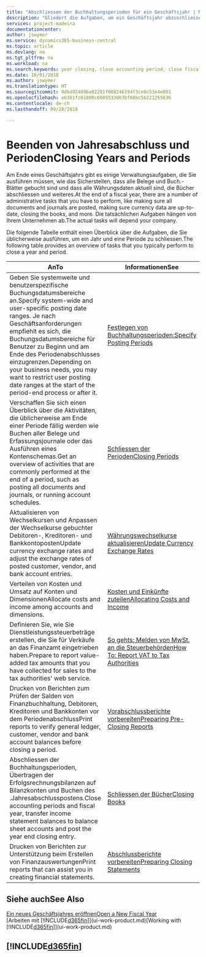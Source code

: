 ```yaml
---
title: "Abschliessen der Buchhaltungsperioden für ein Geschäftsjahr | Microsoft Docs"
description: "Gliedert die Aufgaben, um ein Geschäftsjahr abzuschliessen oder Buchhaltungsperiode, beispielsweise der Belege und die Buch.-Blätter sind vergewissernd gebucht überprüfend und Bankguthaben."
services: project-madeira
documentationcenter: 
author: jswymer
ms.service: dynamics365-business-central
ms.topic: article
ms.devlang: na
ms.tgt_pltfrm: na
ms.workload: na
ms.search.keywords: year closing, close accounting period, close fiscal year, bank account detailed trial balance
ms.date: 10/01/2018
ms.author: jswymer
ms.translationtype: HT
ms.sourcegitcommit: 9dbd92409ba02281f008246194f3ce0c53e4e001
ms.openlocfilehash: e6361fc61808c6009533d63bf68bc5b221255636
ms.contentlocale: de-ch
ms.lasthandoff: 09/28/2018

---
```

# <a name="closing-years-and-periods"></a><span data-ttu-id="ad0e7-103">Beenden von Jahresabschluss und Perioden</span><span class="sxs-lookup"><span data-stu-id="ad0e7-103">Closing Years and Periods</span></span>
<span data-ttu-id="ad0e7-104">Am Ende eines Geschäftsjahrs gibt es einige Verwaltungsaufgaben, die Sie ausführen müssen, wie das Sicherstellen, dass alle Belege und Buch.-Blätter gebucht sind und dass alle Währungsdaten aktuell sind, die Bücher abschliessen und weiteres.</span><span class="sxs-lookup"><span data-stu-id="ad0e7-104">At the end of a fiscal year, there are a number of administrative tasks that you have to perform, like making sure all documents and journals are posted, making sure currency data are up-to-date, closing the books, and more.</span></span> <span data-ttu-id="ad0e7-105">Die tatsächlichen Aufgaben hängen von Ihrem Unternehmen ab.</span><span class="sxs-lookup"><span data-stu-id="ad0e7-105">The actual tasks will depend your company.</span></span>

<span data-ttu-id="ad0e7-106">Die folgende Tabelle enthält einen Überblick über die Aufgaben, die Sie üblicherweise ausführen, um ein Jahr und eine Periode zu schliessen.</span><span class="sxs-lookup"><span data-stu-id="ad0e7-106">The following table provides an overview of tasks that you typically perform to close a year and period.</span></span>

| <span data-ttu-id="ad0e7-107">An</span><span class="sxs-lookup"><span data-stu-id="ad0e7-107">To</span></span> | <span data-ttu-id="ad0e7-108">Informationen</span><span class="sxs-lookup"><span data-stu-id="ad0e7-108">See</span></span> |
| --- | --- |
| <span data-ttu-id="ad0e7-109">Geben Sie systemweite und benutzerspezifische Buchungsdatumsbereiche an.</span><span class="sxs-lookup"><span data-stu-id="ad0e7-109">Specify system-wide and user-specific posting date ranges.</span></span> <span data-ttu-id="ad0e7-110">Je nach Geschäftsanforderungen empfiehlt es sich, die Buchungsdatumsbereiche für Benutzer zu Beginn und am Ende des Periodenabschlusses einzugrenzen.</span><span class="sxs-lookup"><span data-stu-id="ad0e7-110">Depending on your business needs, you may want to restrict user posting date ranges at the start of the period-end process or after it.</span></span> |[<span data-ttu-id="ad0e7-111">Festlegen von Buchhaltungsperioden:</span><span class="sxs-lookup"><span data-stu-id="ad0e7-111">Specify Posting Periods</span></span>](finance-how-specify-posting-periods.md) |
| <span data-ttu-id="ad0e7-112">Verschaffen Sie sich einen Überblick über die Aktivitäten, die üblicherweise am Ende einer Periode fällig werden wie Buchen aller Belege und Erfassungsjournale oder das Ausführen eines Kontenschemas.</span><span class="sxs-lookup"><span data-stu-id="ad0e7-112">Get an overview of activities that are commonly performed at the end of a period, such as posting all documents and journals, or running account schedules.</span></span> |[<span data-ttu-id="ad0e7-113">Schliessen der Perioden</span><span class="sxs-lookup"><span data-stu-id="ad0e7-113">Closing Periods</span></span>](year-how-complete-period-end-processes.md) |
| <span data-ttu-id="ad0e7-114">Aktualisieren von Wechselkursen und Anpassen der Wechselkurse gebuchter Debitoren-, Kreditoren- und Bankkontoposten</span><span class="sxs-lookup"><span data-stu-id="ad0e7-114">Update currency exchange rates and adjust the exchange rates of posted customer, vendor, and bank account entries.</span></span> |[<span data-ttu-id="ad0e7-115">Währungswechselkurse aktualisieren</span><span class="sxs-lookup"><span data-stu-id="ad0e7-115">Update Currency Exchange Rates</span></span>](finance-how-update-currencies.md) |
| <span data-ttu-id="ad0e7-116">Verteilen von Kosten und Umsatz auf Konten und Dimensionen</span><span class="sxs-lookup"><span data-stu-id="ad0e7-116">Allocate costs and income among accounts and dimensions.</span></span> |[<span data-ttu-id="ad0e7-117">Kosten und Einkünfte zuteilen</span><span class="sxs-lookup"><span data-stu-id="ad0e7-117">Allocating Costs and Income</span></span>](year-allocate-costs-income.md) |
| <span data-ttu-id="ad0e7-118">Definieren Sie, wie Sie Dienstleistungssteuerbeträge erstellen, die Sie für Verkäufe an das Finanzamt eingetrieben haben.</span><span class="sxs-lookup"><span data-stu-id="ad0e7-118">Prepare to report value-added tax amounts that you have collected for sales to the tax authorities' web service.</span></span> |[<span data-ttu-id="ad0e7-119">So gehts: Melden von MwSt. an die Steuerbehörden</span><span class="sxs-lookup"><span data-stu-id="ad0e7-119">How To: Report VAT to Tax Authorities</span></span>](finance-how-report-vat.md)|
| <span data-ttu-id="ad0e7-120">Drucken von Berichten zum Prüfen der Salden von Finanzbuchhaltung, Debitoren, Kreditoren und Bankkonten vor dem Periodenabschluss</span><span class="sxs-lookup"><span data-stu-id="ad0e7-120">Print reports to verify general ledger, customer, vendor and bank account balances before closing a period.</span></span> |[<span data-ttu-id="ad0e7-121">Vorabschlussberichte vorbereiten</span><span class="sxs-lookup"><span data-stu-id="ad0e7-121">Preparing Pre-Closing Reports</span></span>](year-prepare-preclose-reports.md) |
| <span data-ttu-id="ad0e7-122">Abschliessen der Buchhaltungsperioden, Übertragen der Erfolgsrechnungsbilanzen auf Bilanzkonten und Buchen des .Jahresabschlusspostens.</span><span class="sxs-lookup"><span data-stu-id="ad0e7-122">Close accounting periods and fiscal year, transfer income statement balances to balance sheet accounts and post the year end closing entry.</span></span> |[<span data-ttu-id="ad0e7-123">Schliessen der Bücher</span><span class="sxs-lookup"><span data-stu-id="ad0e7-123">Closing Books</span></span>](year-close-books.md) |
| <span data-ttu-id="ad0e7-124">Drucken von Berichten zur Unterstützung beim Erstellen von Finanzauswertungen</span><span class="sxs-lookup"><span data-stu-id="ad0e7-124">Print reports that can assist you in creating financial statements.</span></span> |[<span data-ttu-id="ad0e7-125">Abschlussberichte vorbereiten</span><span class="sxs-lookup"><span data-stu-id="ad0e7-125">Preparing Closing Statements</span></span>](year-prepare-close-statement.md) |

## <a name="see-also"></a><span data-ttu-id="ad0e7-126">Siehe auch</span><span class="sxs-lookup"><span data-stu-id="ad0e7-126">See Also</span></span>
[<span data-ttu-id="ad0e7-127">Ein neues Geschäftsjahres eröffnen</span><span class="sxs-lookup"><span data-stu-id="ad0e7-127">Open a New Fiscal Year</span></span>](finance-how-open-new-fiscal-year.md)  
<span data-ttu-id="ad0e7-128">[Arbeiten mit [!INCLUDE[d365fin](includes/d365fin_md.md)]](ui-work-product.md)</span><span class="sxs-lookup"><span data-stu-id="ad0e7-128">[Working with [!INCLUDE[d365fin](includes/d365fin_md.md)]](ui-work-product.md)</span></span>

## [!INCLUDE[d365fin](includes/free_trial_md.md)]  
 

